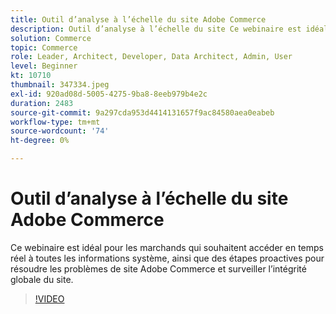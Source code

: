 ```yaml
---
title: Outil d’analyse à l’échelle du site Adobe Commerce
description: Outil d’analyse à l’échelle du site Ce webinaire est idéal pour les marchands qui souhaitent accéder en temps réel à toutes les informations système, ainsi qu’aux étapes proactives pour résoudre les problèmes de site Adobe Commerce et surveiller l’intégrité globale du site.
solution: Commerce
topic: Commerce
role: Leader, Architect, Developer, Data Architect, Admin, User
level: Beginner
kt: 10710
thumbnail: 347334.jpeg
exl-id: 920ad08d-5005-4275-9ba8-8eeb979b4e2c
duration: 2483
source-git-commit: 9a297cda953d4414131657f9ac84580aea0eabeb
workflow-type: tm+mt
source-wordcount: '74'
ht-degree: 0%

---
```


# Outil d’analyse à l’échelle du site Adobe Commerce

Ce webinaire est idéal pour les marchands qui souhaitent accéder en temps réel à toutes les informations système, ainsi que des étapes proactives pour résoudre les problèmes de site Adobe Commerce et surveiller l’intégrité globale du site.

>[!VIDEO](https://video.tv.adobe.com/v/347334/?quality=12&learn=on)
